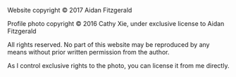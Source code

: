 Website copyright &copy; 2017 Aidan Fitzgerald

Profile photo copyright &copy; 2016 Cathy Xie, under exclusive license to Aidan Fitzgerald

All rights reserved. No part of this website may be reproduced by any means without prior written permission from the author.

As I control exclusive rights to the photo, you can license it from me directly.
